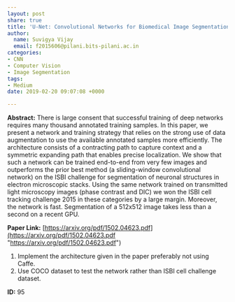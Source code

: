 ```yaml
---
layout: post
share: true
title: 'U-Net: Convolutional Networks for Biomedical Image Segmentation'
author:
  name: Suvigya Vijay
  email: f2015606@pilani.bits-pilani.ac.in
categories:
- CNN
- Computer Vision
- Image Segmentation
tags:
- Medium
date: 2019-02-20 09:07:08 +0000

---
```

**Abstract:** There is large consent that successful training of deep networks requires many thousand annotated training samples. In this paper, we present a network and training strategy that relies on the strong use of data augmentation to use the available annotated samples more efficiently. The architecture consists of a contracting path to capture context and a symmetric expanding path that enables precise localization. We show that such a network can be trained end-to-end from very few images and outperforms the prior best method (a sliding-window convolutional network) on the ISBI challenge for segmentation of neuronal structures in electron microscopic stacks. Using the same network trained on transmitted light microscopy images (phase contrast and DIC) we won the ISBI cell tracking challenge 2015 in these categories by a large margin. Moreover, the network is fast. Segmentation of a 512x512 image takes less than a second on a recent GPU.

**Paper Link:** [https://arxiv.org/pdf/1502.04623.pdf](https://arxiv.org/pdf/1502.04623.pdf "https://arxiv.org/pdf/1502.04623.pdf")

1. Implement the architecture given in the paper preferably not using Caffe.
2. Use COCO dataset to test the network rather than ISBI cell challenge dataset.

**ID:** 95